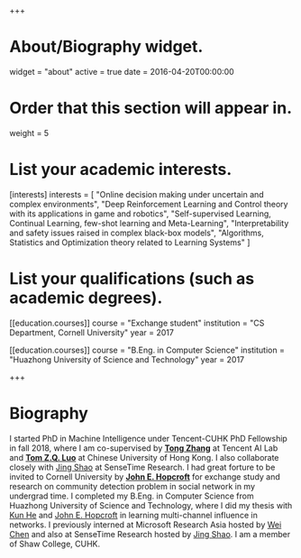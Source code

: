 +++
# About/Biography widget.
widget = "about"
active = true
date = 2016-04-20T00:00:00

# Order that this section will appear in.
weight = 5

# List your academic interests.
[interests]
  interests = [
    "Online decision making under uncertain and complex environments",
    "Deep Reinforcement Learning and Control theory with its applications in game and robotics",
    "Self-supervised Learning, Continual Learning, few-shot learning and Meta-Learning",
    "Interpretability and safety issues raised in complex black-box models",
    "Algorithms, Statistics and Optimization theory related to Learning Systems"
  ]

# List your qualifications (such as academic degrees).
[[education.courses]]
  course = "Exchange student"
  institution = "CS Department, Cornell University"
  year = 2017

[[education.courses]]
  course = "B.Eng. in Computer Science"
  institution = "Huazhong University of Science and Technology"
  year = 2017
 
+++

# Biography
I started PhD in Machine Intelligence under Tencent-CUHK PhD Fellowship in fall 2018,
where I am co-supervised by
[**Tong Zhang**](http://tongzhang-ml.org) at Tencent AI Lab and
[**Tom Z.Q. Luo**](http://www.cuhk.edu.cn/en/node/659) at Chinese University of Hong Kong.
I also collaborate closely with [Jing Shao](http://www.ee.cuhk.edu.hk/~jshao/) at SenseTime Research.
I had great forture to be invited to Cornell University by [**John E. Hopcroft**](http://www.cs.cornell.edu/jeh/) for exchange study and research on community detection problem in social network in my undergrad time.
I completed my B.Eng. in Computer Science from Huazhong University of Science and Technology,
where I did my thesis with [Kun He](http://faculty.hust.edu.cn/hekun/en/) and [John E. Hopcroft](http://www.cs.cornell.edu/jeh/) in learning multi-channel influence in networks.
I previously interned at Microsoft Research Asia hosted by [Wei Chen](https://www.microsoft.com/en-us/research/people/weic/) and also at SenseTime Research hosted by [Jing Shao](http://www.ee.cuhk.edu.hk/~jshao/).
I am a member of Shaw College, CUHK.